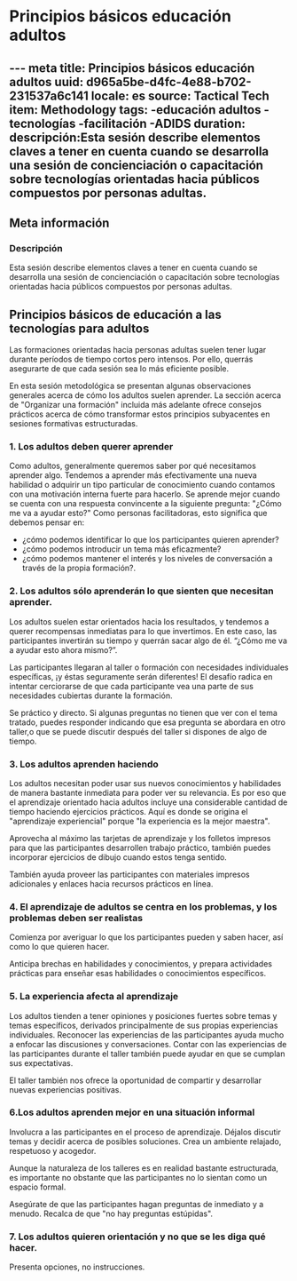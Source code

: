 # Principios básicos educación adultos
--- meta
title: Principios básicos educación adultos
uuid: d965a5be-d4fc-4e88-b702-231537a6c141
locale: es
source: Tactical Tech
item: Methodology
tags:
  -educación adultos
  -tecnologías
  -facilitación
  -ADIDS
duration:
descripción:Esta sesión describe elementos claves a tener en cuenta cuando se desarrolla una sesión de concienciación o capacitación sobre tecnologías orientadas hacia públicos compuestos por personas adultas.
---

## Meta información

### Descripción

Esta sesión describe elementos claves a tener en cuenta cuando se desarrolla una sesión de concienciación o capacitación sobre tecnologías orientadas hacia públicos compuestos por personas adultas.


## Principios básicos de educación a las tecnologías para adultos

Las formaciones orientadas hacia personas adultas suelen tener lugar durante períodos de tiempo cortos pero intensos. Por ello, querrás asegurarte de que cada sesión sea lo más eficiente posible.

En esta sesión metodológica se presentan algunas observaciones generales acerca de cómo los adultos suelen aprender. La sección acerca de "Organizar una formación" incluida más adelante ofrece consejos prácticos acerca de cómo transformar estos principios subyacentes en sesiones formativas estructuradas.


### 1. Los adultos deben querer aprender

Como adultos, generalmente queremos saber por qué necesitamos aprender algo. Tendemos a aprender más efectivamente una nueva habilidad o adquirir un tipo particular de conocimiento cuando contamos con una motivación interna fuerte para hacerlo. Se aprende mejor cuando se cuenta con una respuesta convincente a la siguiente pregunta: "¿Cómo me va a ayudar esto?"
Como personas facilitadoras, esto significa que debemos pensar en:
- ¿cómo podemos identificar lo que los participantes quieren aprender?
- ¿cómo podemos introducir un tema más eficazmente?
- ¿cómo podemos mantener el interés y los niveles de conversación a través de la propia formación?.


### 2. Los adultos sólo aprenderán lo que sienten que necesitan aprender.

Los adultos suelen estar orientados hacia los resultados, y tendemos a querer recompensas inmediatas para lo que invertimos. En este caso, las participantes invertirán su tiempo y querrán sacar algo de él. “¿Cómo me va a ayudar esto ahora mismo?”.

Las participantes llegaran al taller o formación con necesidades individuales específicas, ¡y éstas seguramente serán diferentes! El desafío radica en intentar cerciorarse de que cada participante vea una parte de sus necesidades cubiertas durante la formación.

Se práctico y directo. Si algunas preguntas no tienen que ver con el tema tratado, puedes responder indicando que esa pregunta se abordara en otro taller,o que se puede discutir después del taller si dispones de algo de tiempo.


### 3. Los adultos aprenden haciendo

Los adultos necesitan poder usar sus nuevos conocimientos y habilidades de manera bastante inmediata para poder ver su relevancia. Es por eso que el aprendizaje orientado hacia adultos incluye una  considerable cantidad de tiempo haciendo ejercicios prácticos. Aquí es donde se origina el "aprendizaje experiencial" porque "la experiencia es la mejor maestra".

Aprovecha al máximo las tarjetas de aprendizaje y los folletos impresos para que las participantes desarrollen trabajo práctico, también puedes incorporar ejercicios de dibujo cuando estos tenga sentido.

También ayuda proveer las participantes con materiales impresos adicionales y enlaces hacia recursos prácticos en línea.


### 4. El aprendizaje de adultos se centra en los problemas, y los problemas deben ser realistas

Comienza por averiguar lo que los participantes pueden y saben hacer, así como lo que quieren hacer.

Anticipa brechas en habilidades y conocimientos, y prepara actividades prácticas para enseñar esas habilidades o conocimientos específicos.


### 5. La experiencia afecta al aprendizaje

Los adultos tienden a tener opiniones y posiciones fuertes sobre temas y temas específicos, derivados principalmente de sus propias experiencias individuales. Reconocer las experiencias de las participantes ayuda mucho a enfocar las discusiones y conversaciones. Contar con las experiencias de las participantes durante el taller también puede ayudar en que se cumplan sus expectativas.

El taller también nos ofrece la oportunidad de compartir y desarrollar nuevas experiencias positivas.


### 6.Los adultos aprenden mejor en una situación informal

Involucra a las participantes en el proceso de aprendizaje. Déjalos discutir temas y decidir acerca de posibles soluciones. Crea un ambiente relajado, respetuoso y acogedor.

Aunque la naturaleza de los talleres es en realidad bastante estructurada, es importante no obstante que las participantes no lo sientan como un espacio formal.

Asegúrate de que las participantes hagan preguntas de inmediato y a menudo. Recalca de que "no hay preguntas estúpidas".


### 7. Los adultos quieren orientación y no que se les diga qué hacer.

Presenta opciones, no instrucciones.
